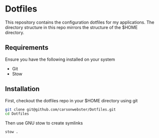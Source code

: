 # Dotfiles

This repository contains the configuration dotfiles for my applications. The directory structure in this repo mirrors the structure of the $HOME directory. 

## Requirements

Ensure you have the following installed on your system

- Git
- Stow

## Installation

First, checkout the dotfiles repo in your $HOME directory using git

```sh
git clone git@github.com/carsonwebster/Dotfiles.git
cd Dotfiles
```

Then use GNU stow to create symlinks

```sh
stow .
```

